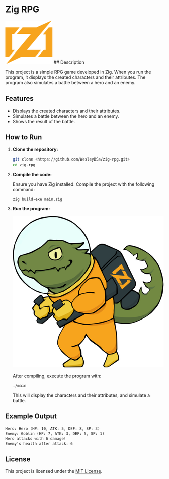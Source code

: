 # Zig RPG
<img src="https://github.com/ziglang/logo/blob/master/zig-mark.svg" alt="Zig Logo" width="150"/>
## Description

This project is a simple RPG game developed in Zig. When you run the program, it displays the created characters and their attributes. The program also simulates a battle between a hero and an enemy.

## Features

- Displays the created characters and their attributes.
- Simulates a battle between the hero and an enemy.
- Shows the result of the battle.

## How to Run

1. **Clone the repository:**

   ```sh
   git clone <https://github.com/WesleyBSa/zig-rpg.git>
   cd zig-rpg
   ```

2. **Compile the code:**

   Ensure you have Zig installed. Compile the project with the following command:

   ```sh
   zig build-exe main.zig
   ```

3. **Run the program:**

   ![Zig Logo](https://github.com/ziglang/logo/blob/master/zero.svg)

   After compiling, execute the program with:

   ```sh
   ./main
   ```

   This will display the characters and their attributes, and simulate a battle.

## Example Output

```plaintext
Hero: Hero (HP: 10, ATK: 5, DEF: 8, SP: 3)
Enemy: Goblin (HP: 7, ATK: 3, DEF: 5, SP: 1)
Hero attacks with 6 damage!
Enemy's health after attack: 6
```


## License

This project is licensed under the [MIT License](LICENSE).
```
